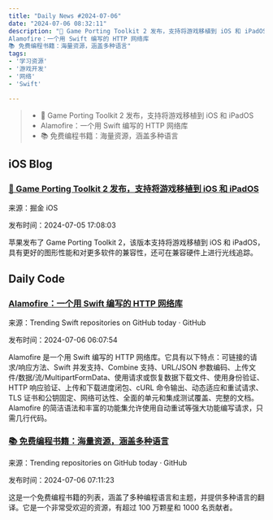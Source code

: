 ```yaml
---
title: "Daily News #2024-07-06"
date: "2024-07-06 08:32:11"
description: "🎉 Game Porting Toolkit 2 发布，支持将游戏移植到 iOS 和 iPadOS
Alamofire：一个用 Swift 编写的 HTTP 网络库
📚 免费编程书籍：海量资源，涵盖多种语言"
tags: 
- '学习资源'
- '游戏开发'
- '网络'
- 'Swift'

---
```


> - 🎉 Game Porting Toolkit 2 发布，支持将游戏移植到 iOS 和 iPadOS
> - Alamofire：一个用 Swift 编写的 HTTP 网络库
> - 📚 免费编程书籍：海量资源，涵盖多种语言


## iOS Blog

### [🎉 Game Porting Toolkit 2 发布，支持将游戏移植到 iOS 和 iPadOS](https://juejin.cn/post/7387934821187305510)

来源：掘金 iOS

发布时间：2024-07-05 17:08:03

苹果发布了 Game Porting Toolkit 2，该版本支持将游戏移植到 iOS 和 iPadOS，具有更好的图形性能和对更多软件的兼容性，还可在兼容硬件上进行光线追踪。

## Daily Code

### [Alamofire：一个用 Swift 编写的 HTTP 网络库](https://github.com/Alamofire/Alamofire)

来源：Trending Swift repositories on GitHub today · GitHub

发布时间：2024-07-06 06:07:54

Alamofire 是一个用 Swift 编写的 HTTP 网络库。它具有以下特点：可链接的请求/响应方法、Swift 并发支持、Combine 支持、URL/JSON 参数编码、上传文件/数据/流/MultipartFormData、使用请求或恢复数据下载文件、使用身份验证、HTTP 响应验证、上传和下载进度闭包、cURL 命令输出、动态适应和重试请求、TLS 证书和公钥固定、网络可达性、全面的单元和集成测试覆盖、完整的文档。Alamofire 的简洁语法和丰富的功能集允许使用自动重试等强大功能编写请求，只需几行代码。

### [📚 免费编程书籍：海量资源，涵盖多种语言](https://github.com/EbookFoundation/free-programming-books)

来源：Trending repositories on GitHub today · GitHub

发布时间：2024-07-06 07:11:23

这是一个免费编程书籍的列表，涵盖了多种编程语言和主题，并提供多种语言的翻译。它是一个非常受欢迎的资源，有超过 100 万颗星和 1000 名贡献者。
